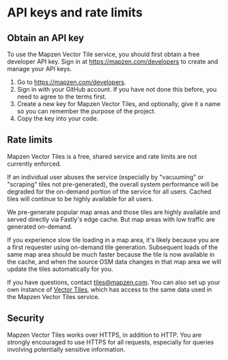 # API keys and rate limits

## Obtain an API key

To use the Mapzen Vector Tile service, you should first obtain a free developer API key. Sign in at https://mapzen.com/developers to create and manage your API keys.

1. Go to https://mapzen.com/developers.
2. Sign in with your GitHub account. If you have not done this before, you need to agree to the terms first.
3. Create a new key for Mapzen Vector Tiles, and optionally, give it a name so you can remember the purpose of the project.
4. Copy the key into your code.

## Rate limits

Mapzen Vector Tiles is a free, shared service and rate limits are not currently enforced. 

If an individual user abuses the service (especially by "vacuuming" or "scraping" tiles not pre-generated), the overall system performance will be degraded for the on-demand portion of the service for all users. Cached tiles will continue to be highly available for all users.

We pre-generate popular map areas and those tiles are highly available and served directly via Fastly's edge cache. But map areas with low traffic are generated on-demand. 

If you experience slow tile loading in a map area, it's likely because you are a first requester using on-demand tile generation. Subsequent loads of the same map area should be much faster because the tile is now available in the cache, and when the source OSM data changes in that map area we will update the tiles automatically for you.

If you have questions, contact [tiles@mapzen.com](mailto:tiles@mapzen.com). You can also set up your own instance of [Vector Tiles](https://github.com/mapzen/vector-datasource), which has access to the same data used in the Mapzen Vector Tiles service.

## Security

Mapzen Vector Tiles works over HTTPS, in addition to HTTP. You are strongly encouraged to use HTTPS for all requests, especially for queries involving potentially sensitive information.